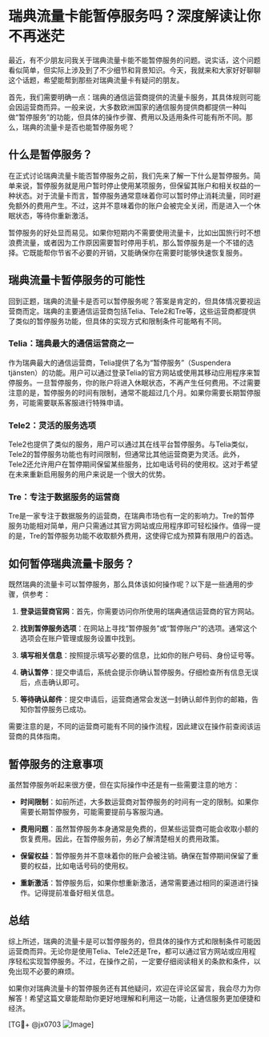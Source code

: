 # 瑞典流量卡能暂停服务吗？深度解读让你不再迷茫

最近，有不少朋友问我关于瑞典流量卡能不能暂停服务的问题。说实话，这个问题看似简单，但实际上涉及到了不少细节和背景知识。今天，我就来和大家好好聊聊这个话题，希望能帮到那些对瑞典流量卡有疑问的朋友。

首先，我们需要明确一点：瑞典的通信运营商提供的流量卡服务，其具体规则可能会因运营商而异。一般来说，大多数欧洲国家的通信服务提供商都提供一种叫做“暂停服务”的功能，但具体的操作步骤、费用以及适用条件可能有所不同。那么，瑞典的流量卡是否也能暂停服务呢？

## 什么是暂停服务？

在正式讨论瑞典流量卡能否暂停服务之前，我们先来了解一下什么是暂停服务。简单来说，暂停服务就是用户暂时停止使用某项服务，但保留其账户和相关权益的一种状态。对于流量卡而言，暂停服务通常意味着你可以暂时停止消耗流量，同时避免额外的费用产生。不过，这并不意味着你的账户会被完全关闭，而是进入一个休眠状态，等待你重新激活。

暂停服务的好处显而易见。如果你短期内不需要使用流量卡，比如出国旅行时不想浪费流量，或者因为工作原因需要暂时停用手机，那么暂停服务是一个不错的选择。它既能帮你节省不必要的开销，又能确保你在需要时能够快速恢复服务。

## 瑞典流量卡暂停服务的可能性

回到正题，瑞典的流量卡是否可以暂停服务呢？答案是肯定的，但具体情况要视运营商而定。瑞典的主要通信运营商包括Telia、Tele2和Tre等，这些运营商都提供了类似的暂停服务功能，但具体的实现方式和限制条件可能略有不同。

### Telia：瑞典最大的通信运营商之一

作为瑞典最大的通信运营商，Telia提供了名为“暂停服务”（Suspendera tjänsten）的功能。用户可以通过登录Telia的官方网站或使用其移动应用程序来暂停服务。一旦暂停服务，你的账户将进入休眠状态，不再产生任何费用。不过需要注意的是，暂停服务的时间有限制，通常不能超过几个月。如果你需要长期暂停服务，可能需要联系客服进行特殊申请。

### Tele2：灵活的服务选项

Tele2也提供了类似的服务，用户可以通过其在线平台暂停服务。与Telia类似，Tele2的暂停服务功能也有时间限制，但通常比其他运营商更为灵活。此外，Tele2还允许用户在暂停期间保留某些服务，比如电话号码的使用权。这对于希望在未来重新启用服务的用户来说是一个很大的优势。

### Tre：专注于数据服务的运营商

Tre是一家专注于数据服务的运营商，在瑞典市场也有一定的影响力。Tre的暂停服务功能相对简单，用户只需通过其官方网站或应用程序即可轻松操作。值得一提的是，Tre的暂停服务功能不收取额外费用，这使得它成为预算有限用户的首选。

## 如何暂停瑞典流量卡服务？

既然瑞典的流量卡可以暂停服务，那么具体该如何操作呢？以下是一些通用的步骤，供参考：

1. **登录运营商官网**：首先，你需要访问你所使用的瑞典通信运营商的官方网站。
   
2. **找到暂停服务选项**：在网站上寻找“暂停服务”或“暂停账户”的选项。通常这个选项会在账户管理或服务设置中找到。

3. **填写相关信息**：按照提示填写必要的信息，比如你的账户号码、身份证号等。

4. **确认暂停**：提交申请后，系统会提示你确认暂停服务。仔细检查所有信息无误后，点击确认即可。

5. **等待确认邮件**：提交申请后，运营商通常会发送一封确认邮件到你的邮箱，告知你暂停服务已成功。

需要注意的是，不同的运营商可能有不同的操作流程，因此建议在操作前查阅该运营商的具体指南。

## 暂停服务的注意事项

虽然暂停服务听起来很方便，但在实际操作中还是有一些需要注意的地方：

- **时间限制**：如前所述，大多数运营商对暂停服务的时间有一定的限制。如果你需要长期暂停服务，可能需要提前与客服沟通。
  
- **费用问题**：虽然暂停服务本身通常是免费的，但某些运营商可能会收取小额的恢复费用。因此，在暂停服务前，务必了解清楚相关的费用政策。

- **保留权益**：暂停服务并不意味着你的账户会被注销。确保在暂停期间保留了重要的权益，比如电话号码的使用权。

- **重新激活**：暂停服务后，如果你想重新激活，通常需要通过相同的渠道进行操作。记得提前准备好相关信息。

## 总结

综上所述，瑞典的流量卡是可以暂停服务的，但具体的操作方式和限制条件可能因运营商而异。无论你是使用Telia、Tele2还是Tre，都可以通过官方网站或应用程序轻松实现暂停服务。不过，在操作之前，一定要仔细阅读相关的条款和条件，以免出现不必要的麻烦。

如果你对瑞典流量卡的暂停服务还有其他疑问，欢迎在评论区留言，我会尽力为你解答！希望这篇文章能帮助你更好地理解和利用这一功能，让通信服务更加便捷和经济。

[TG💪+ @jx0703 ![Image](https://github.com/user-attachments/assets/dbca1d08-cadb-493c-b0ec-ad6f7a83f270)]